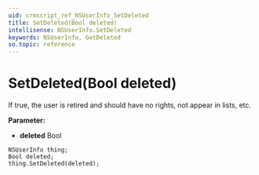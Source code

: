 ```yaml
---
uid: crmscript_ref_NSUserInfo_SetDeleted
title: SetDeleted(Bool deleted)
intellisense: NSUserInfo.SetDeleted
keywords: NSUserInfo, GetDeleted
so.topic: reference
---
```


# SetDeleted(Bool deleted)

If true, the user is retired and should have no rights, not appear in lists, etc.

**Parameter:** 
* **deleted** Bool

```crmscript
NSUserInfo thing;
Bool deleted;
thing.SetDeleted(deleted);
```

